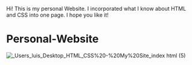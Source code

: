 
Hi! This is my personal Website. I incorporated what I know about HTML and CSS into one page. I hope you like it!
# Personal-Website
![_Users_luis_Desktop_HTML_CSS%20-%20My%20Site_index html (5)](https://user-images.githubusercontent.com/91508647/136273281-8170a3c3-b645-42b4-8cef-1275947f6c67.png)

